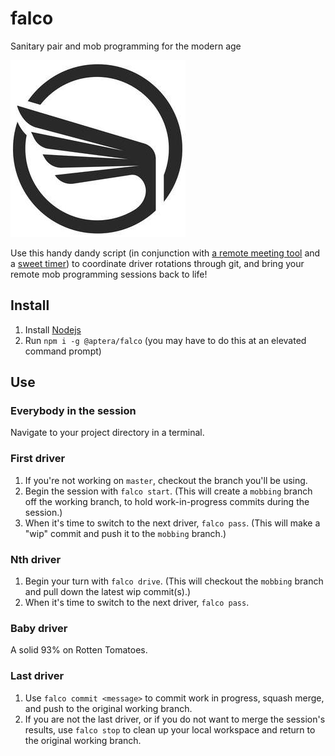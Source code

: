 # falco
Sanitary pair and mob programming for the modern age

![](icon.jpg)

Use this handy dandy script (in conjunction with [a remote meeting tool](https://zoom.us) and a [sweet timer](http://mobster.cc)) to coordinate driver rotations through git, and bring your remote mob programming sessions back to life!

## Install

1. Install [Nodejs](https://nodejs.org/en/download/)
1. Run `npm i -g @aptera/falco` (you may have to do this at an elevated command prompt)

## Use

### Everybody in the session
Navigate to your project directory in a terminal.

### First driver
1. If you're not working on `master`, checkout the branch you'll be using.
1. Begin the session with `falco start`. (This will create a `mobbing` branch off the working branch, to hold work-in-progress commits during the session.)
1. When it's time to switch to the next driver, `falco pass`. (This will make a "wip" commit and push it to the `mobbing` branch.)

### Nth driver
1. Begin your turn with `falco drive`. (This will checkout the `mobbing` branch and pull down the latest wip commit(s).)
1. When it's time to switch to the next driver, `falco pass`.

### Baby driver
A solid 93% on Rotten Tomatoes.

### Last driver
1. Use `falco commit <message>` to commit work in progress, squash merge, and push to the original working branch.
2. If you are not the last driver, or if you do not want to merge the session's results, use `falco stop` to clean up your local workspace and return to the original working branch.